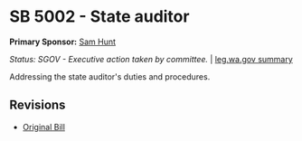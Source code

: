 # SB 5002 - State auditor
**Primary Sponsor:** [Sam Hunt](/person/leg/sam.hunt.md)

*Status: SGOV - Executive action taken by committee.* | [leg.wa.gov summary](https://app.leg.wa.gov/billsummary?BillNumber=5002&Year=2021)

Addressing the state auditor's duties and procedures.

## Revisions
* [Original Bill](1/)